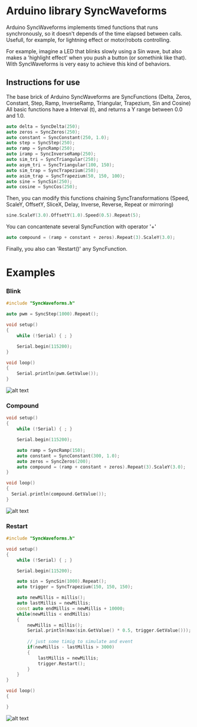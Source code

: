 # Arduino library SyncWaveforms

Arduino SyncWaveforms implements timed functions that runs synchronously, so it doesn't depends of the time elapsed between calls. Usefull, for example, for lightning effect or motor/robots controlling.

For example, imagine a LED that blinks slowly using a Sin wave, but also makes a 'highlight effect' when you push a button (or somethink like that). With SyncWaveforms is very easy to achieve this kind of behaviors.

## Instructions for use
The base brick of Arduino SyncWaveforms are SyncFunctions (Delta, Zeros, Constant, Step, Ramp, InverseRamp, Triangular, Trapezium, Sin and Cosine)
All basic functions have a Interval (t), and returns a Y range between 0.0 and 1.0.

```c++
auto delta = SyncDelta(250);
auto zeros = SyncZeros(250);
auto constant = SyncConstant(250, 1.0);
auto step = SyncStep(250);
auto ramp = SyncRamp(250);
auto iramp = SyncInverseRamp(250);
auto sim_tri = SyncTriangular(250);
auto asym_tri = SyncTriangular(100, 150);
auto sim_trap = SyncTrapezium(250);
auto asim_trap = SyncTrapezium(50, 150, 100);
auto sine = SyncSin(250);
auto cosine = SyncCos(250);
```

Then, you can modify this functions chaining SyncTransformations (Speed, ScaleY, OffsetY, SliceX, Delay, Inverse, Reverse, Repeat or mirroring)
```c++
sine.ScaleY(3.0).OffsetY(1.0).Speed(0.5).Repeat(5);
```

You can concantenate several SyncFunction with operator '+'
```c++
auto compound = (ramp + constant + zeros).Repeat(3).ScaleY(3.0);
```

Finally, you also can 'Restart()' any SyncFunction.

# Examples

### Blink
```c++
#include "SyncWaveforms.h"

auto pwm = SyncStep(1000).Repeat();

void setup() 
{
	while (!Serial) { ; }

	Serial.begin(115200);
}

void loop() 
{
	Serial.println(pwm.GetValue());
}
```
![alt text](https://github.com/luisllamasbinaburo/Arduino-SyncWaveforms/blob/master/images/arduino-syncwaveforms-blink.png)


### Compound
```c++
void setup() 
{
	while (!Serial) { ; }

	Serial.begin(115200);

	auto ramp = SyncRamp(150);
	auto constant = SyncConstant(300, 1.0);
	auto zeros = SyncZeros(200);
	auto compound = (ramp + constant + zeros).Repeat(3).ScaleY(3.0);
}

void loop() 
{
  Serial.println(compound.GetValue());
}
```
![alt text](https://github.com/luisllamasbinaburo/Arduino-SyncWaveforms/blob/master/images/arduino-syncwaveforms-compound.png)

### Restart
```c++
#include "SyncWaveforms.h"

void setup() 
{
	while (!Serial) { ; }

	Serial.begin(115200);

	auto sin = SyncSin(1000).Repeat();
	auto trigger = SyncTrapezium(150, 150, 150);

	auto newMillis = millis();
	auto lastMillis = newMillis;
	const auto endMillis = newMillis + 10000;
	while(newMillis < endMillis)
	{
		newMillis = millis();
		Serial.println(max(sin.GetValue() * 0.5, trigger.GetValue()));
		
		// just some timig to simulate and event
		if(newMillis - lastMillis > 3000)
		{
			lastMillis = newMillis;
			trigger.Restart();
		}
	}
}

void loop() 
{

}
```
![alt text](https://github.com/luisllamasbinaburo/Arduino-SyncWaveforms/blob/master/images/arduino-syncwaveforms-trigger.png)








